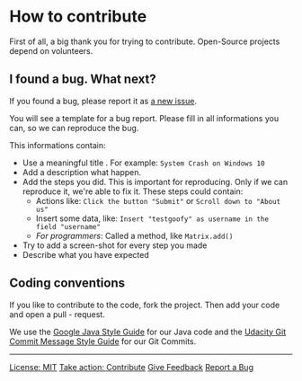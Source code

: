 # How to contribute

First of all, a big thank you for trying to contribute. Open-Source projects depend on volunteers.

## I found a bug. What next?

If you found a bug, please report it as [a new issue](https://github.com/testgoofy/Matrix/issues/new?assignees=&labels=bug&template=bug_report.md&title=Something+went+clearly+wrog...).

You will see a template for a bug report. Please fill in all informations you can, so we can reproduce the bug.

This informations contain:

- Use a meaningful title . For example: `System Crash on Windows 10`
- Add a description what happen.
- Add the steps you did. This is important for reproducing. Only if we can reproduce it, we're able to fix it. These steps could contain:
  - Actions like: `Click the button "Submit"` or `Scroll down to "About us"`
  - Insert some data, like: `Insert "testgoofy" as username in the field "username"`
  - *For programmers*: Called a method, like `Matrix.add()`
- Try to add a screen-shot for every step you made
- Describe what you have expected



## Coding conventions

If you like to contribute to the code, fork the project. Then add your code and open a pull - request.

We use the [Google Java Style Guide](https://google.github.io/styleguide/javaguide.html) for our Java code and the [Udacity Git Commit Message Style Guide](https://udacity.github.io/git-styleguide/) for our Git Commits.



---

[License: MIT](LICENSE)				[Take action: Contribute](.github/CONTRIBUTING.md)				[Give Feedback](https://github.com/testgoofy/Matrix/issues/new?assignees=&labels=feedback&template=feedback.md&title=)				[Report a Bug](https://github.com/testgoofy/Matrix/issues/new?assignees=&labels=bug&template=bug_report.md&title=Something+went+clearly+wrog...)